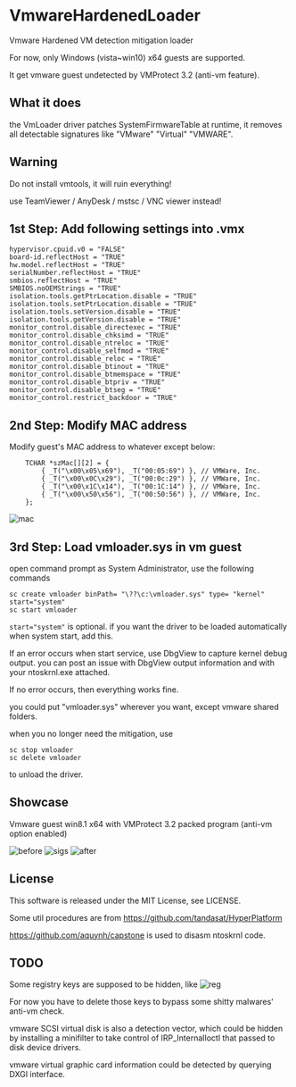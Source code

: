 # VmwareHardenedLoader
Vmware Hardened VM detection mitigation loader

For now, only Windows (vista~win10) x64 guests are supported.

It get vmware guest undetected by VMProtect 3.2 (anti-vm feature).

## What it does

the VmLoader driver patches SystemFirmwareTable at runtime, it removes all detectable signatures like "VMware" "Virtual" "VMWARE".

## Warning

Do not install vmtools, it will ruin everything!

use TeamViewer / AnyDesk / mstsc / VNC viewer instead!

## 1st Step: Add following settings into .vmx

```
hypervisor.cpuid.v0 = "FALSE"
board-id.reflectHost = "TRUE"
hw.model.reflectHost = "TRUE"
serialNumber.reflectHost = "TRUE"
smbios.reflectHost = "TRUE"
SMBIOS.noOEMStrings = "TRUE"
isolation.tools.getPtrLocation.disable = "TRUE"
isolation.tools.setPtrLocation.disable = "TRUE"
isolation.tools.setVersion.disable = "TRUE"
isolation.tools.getVersion.disable = "TRUE"
monitor_control.disable_directexec = "TRUE"
monitor_control.disable_chksimd = "TRUE"
monitor_control.disable_ntreloc = "TRUE"
monitor_control.disable_selfmod = "TRUE"
monitor_control.disable_reloc = "TRUE"
monitor_control.disable_btinout = "TRUE"
monitor_control.disable_btmemspace = "TRUE"
monitor_control.disable_btpriv = "TRUE"
monitor_control.disable_btseg = "TRUE"
monitor_control.restrict_backdoor = "TRUE"
```

## 2nd Step: Modify MAC address

Modify guest's MAC address to whatever except below:
```
	TCHAR *szMac[][2] = {
		{ _T("\x00\x05\x69"), _T("00:05:69") }, // VMWare, Inc.
		{ _T("\x00\x0C\x29"), _T("00:0c:29") }, // VMWare, Inc.
		{ _T("\x00\x1C\x14"), _T("00:1C:14") }, // VMWare, Inc.
		{ _T("\x00\x50\x56"), _T("00:50:56") },	// VMWare, Inc.
	};
```

![mac](https://github.com/hzqst/VmwareHardenedLoader/raw/master/img/4.png)



## 3rd Step: Load vmloader.sys in vm guest
open command prompt as System Administrator, use the following commands

```
sc create vmloader binPath= "\??\c:\vmloader.sys" type= "kernel" start="system"
sc start vmloader
```

`start="system"` is optional. if you want the driver to be loaded automatically when system start, add this.

If an error occurs when start service, use DbgView to capture kernel debug output. you can post an issue with DbgView output information and   with your ntoskrnl.exe attached.

If no error occurs, then everything works fine.

you could put "vmloader.sys" wherever you want, except vmware shared folders.

when you no longer need the mitigation, use
```
sc stop vmloader
sc delete vmloader
```
to unload the driver.

## Showcase

Vmware guest win8.1 x64 with VMProtect 3.2 packed program (anti-vm option enabled)

![before](https://github.com/hzqst/VmwareHardenedLoader/raw/master/img/1.png)
![sigs](https://github.com/hzqst/VmwareHardenedLoader/raw/master/img/2.png)
![after](https://github.com/hzqst/VmwareHardenedLoader/raw/master/img/3.png)

## License
This software is released under the MIT License, see LICENSE.

Some util procedures are from https://github.com/tandasat/HyperPlatform

https://github.com/aquynh/capstone is used to disasm ntoskrnl code.

## TODO
Some registry keys are supposed to be hidden, like
![reg](https://github.com/hzqst/VmwareHardenedLoader/raw/master/img/5.png)

For now you have to delete those keys to bypass some shitty malwares' anti-vm check.

vmware SCSI virtual disk is also a detection vector, which could be hidden by installing a minifilter to take control of IRP_InternalIoctl that passed to disk device drivers.

vmware virtual graphic card information could be detected by querying DXGI interface.
